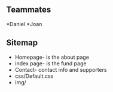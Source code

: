 

## Teammates 

*Daniel
*Joan

## Sitemap


* Homepage- is the about page
* index page- is the fund page
* Contact- contact info and supporters
* css/Default.css
* img/